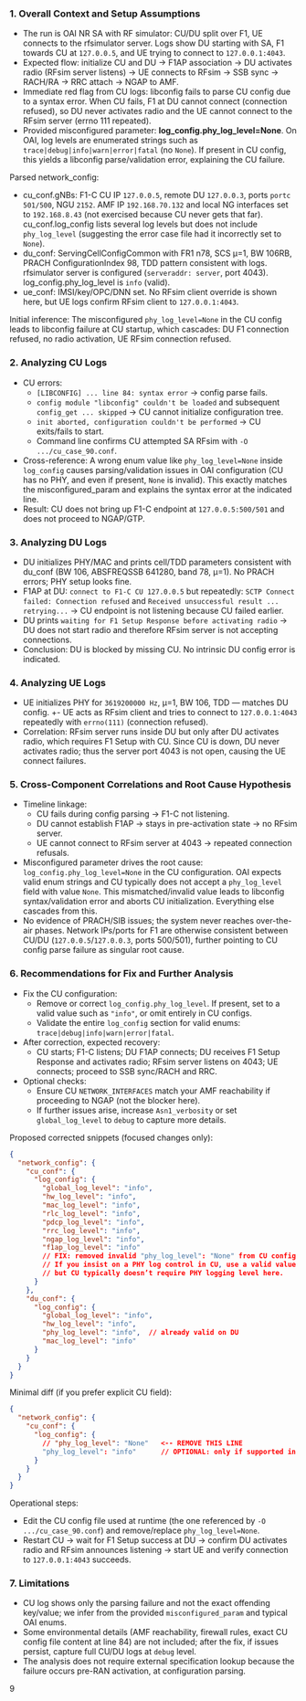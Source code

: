 ### 1. Overall Context and Setup Assumptions

- The run is OAI NR SA with RF simulator: CU/DU split over F1, UE connects to the rfsimulator server. Logs show DU starting with SA, F1 towards CU at `127.0.0.5`, and UE trying to connect to `127.0.0.1:4043`.
- Expected flow: initialize CU and DU → F1AP association → DU activates radio (RFsim server listens) → UE connects to RFsim → SSB sync → RACH/RA → RRC attach → NGAP to AMF.
- Immediate red flag from CU logs: libconfig fails to parse CU config due to a syntax error. When CU fails, F1 at DU cannot connect (connection refused), so DU never activates radio and the UE cannot connect to the RFsim server (errno 111 repeated).
- Provided misconfigured parameter: **log_config.phy_log_level=None**. On OAI, log levels are enumerated strings such as `trace|debug|info|warn|error|fatal` (no `None`). If present in CU config, this yields a libconfig parse/validation error, explaining the CU failure.

Parsed network_config:
- cu_conf.gNBs: F1-C CU IP `127.0.0.5`, remote DU `127.0.0.3`, ports `portc 501/500`, NGU `2152`. AMF IP `192.168.70.132` and local NG interfaces set to `192.168.8.43` (not exercised because CU never gets that far). cu_conf.log_config lists several log levels but does not include `phy_log_level` (suggesting the error case file had it incorrectly set to `None`).
- du_conf: ServingCellConfigCommon with FR1 n78, SCS µ=1, BW 106RB, PRACH ConfigurationIndex 98, TDD pattern consistent with logs. rfsimulator server is configured (`serveraddr: server`, port 4043). log_config.phy_log_level is `info` (valid).
- ue_conf: IMSI/key/OPC/DNN set. No RFsim client override is shown here, but UE logs confirm RFsim client to `127.0.0.1:4043`.

Initial inference: The misconfigured `phy_log_level=None` in the CU config leads to libconfig failure at CU startup, which cascades: DU F1 connection refused, no radio activation, UE RFsim connection refused.

### 2. Analyzing CU Logs

- CU errors:
  - `[LIBCONFIG] ... line 84: syntax error` → config parse fails.
  - `config module "libconfig" couldn't be loaded` and subsequent `config_get ... skipped` → CU cannot initialize configuration tree.
  - `init aborted, configuration couldn't be performed` → CU exits/fails to start.
  - Command line confirms CU attempted SA RFsim with `-O .../cu_case_90.conf`.
- Cross-reference: A wrong enum value like `phy_log_level=None` inside `log_config` causes parsing/validation issues in OAI configuration (CU has no PHY, and even if present, `None` is invalid). This exactly matches the misconfigured_param and explains the syntax error at the indicated line.
- Result: CU does not bring up F1-C endpoint at `127.0.0.5:500/501` and does not proceed to NGAP/GTP.

### 3. Analyzing DU Logs

- DU initializes PHY/MAC and prints cell/TDD parameters consistent with du_conf (BW 106, ABSFREQSSB 641280, band 78, µ=1). No PRACH errors; PHY setup looks fine.
- F1AP at DU: `connect to F1-C CU 127.0.0.5` but repeatedly: `SCTP Connect failed: Connection refused` and `Received unsuccessful result ... retrying...` → CU endpoint is not listening because CU failed earlier.
- DU prints `waiting for F1 Setup Response before activating radio` → DU does not start radio and therefore RFsim server is not accepting connections.
- Conclusion: DU is blocked by missing CU. No intrinsic DU config error is indicated.

### 4. Analyzing UE Logs

- UE initializes PHY for `3619200000 Hz`, µ=1, BW 106, TDD — matches DU config.
+- UE acts as RFsim client and tries to connect to `127.0.0.1:4043` repeatedly with `errno(111)` (connection refused).
- Correlation: RFsim server runs inside DU but only after DU activates radio, which requires F1 Setup with CU. Since CU is down, DU never activates radio; thus the server port 4043 is not open, causing the UE connect failures.

### 5. Cross-Component Correlations and Root Cause Hypothesis

- Timeline linkage:
  - CU fails during config parsing → F1-C not listening.
  - DU cannot establish F1AP → stays in pre-activation state → no RFsim server.
  - UE cannot connect to RFsim server at 4043 → repeated connection refusals.
- Misconfigured parameter drives the root cause: `log_config.phy_log_level=None` in the CU configuration. OAI expects valid enum strings and CU typically does not accept a `phy_log_level` field with value `None`. This mismatched/invalid value leads to libconfig syntax/validation error and aborts CU initialization. Everything else cascades from this.
- No evidence of PRACH/SIB issues; the system never reaches over-the-air phases. Network IPs/ports for F1 are otherwise consistent between CU/DU (`127.0.0.5`/`127.0.0.3`, ports 500/501), further pointing to CU config parse failure as singular root cause.

### 6. Recommendations for Fix and Further Analysis

- Fix the CU configuration:
  - Remove or correct `log_config.phy_log_level`. If present, set to a valid value such as `"info"`, or omit entirely in CU configs.
  - Validate the entire `log_config` section for valid enums: `trace|debug|info|warn|error|fatal`.
- After correction, expected recovery:
  - CU starts; F1-C listens; DU F1AP connects; DU receives F1 Setup Response and activates radio; RFsim server listens on 4043; UE connects; proceed to SSB sync/RACH and RRC.
- Optional checks:
  - Ensure CU `NETWORK_INTERFACES` match your AMF reachability if proceeding to NGAP (not the blocker here).
  - If further issues arise, increase `Asn1_verbosity` or set `global_log_level` to `debug` to capture more details.

Proposed corrected snippets (focused changes only):

```json
{
  "network_config": {
    "cu_conf": {
      "log_config": {
        "global_log_level": "info",
        "hw_log_level": "info",
        "mac_log_level": "info",
        "rlc_log_level": "info",
        "pdcp_log_level": "info",
        "rrc_log_level": "info",
        "ngap_log_level": "info",
        "f1ap_log_level": "info"
        // FIX: removed invalid "phy_log_level": "None" from CU config
        // If you insist on a PHY log control in CU, use a valid value like "info"
        // but CU typically doesn’t require PHY logging level here.
      }
    },
    "du_conf": {
      "log_config": {
        "global_log_level": "info",
        "hw_log_level": "info",
        "phy_log_level": "info",  // already valid on DU
        "mac_log_level": "info"
      }
    }
  }
}
```

Minimal diff (if you prefer explicit CU field):

```json
{
  "network_config": {
    "cu_conf": {
      "log_config": {
        // "phy_log_level": "None"   <-- REMOVE THIS LINE
        "phy_log_level": "info"      // OPTIONAL: only if supported in your CU build
      }
    }
  }
}
```

Operational steps:
- Edit the CU config file used at runtime (the one referenced by `-O .../cu_case_90.conf`) and remove/replace `phy_log_level=None`.
- Restart CU → wait for F1 Setup success at DU → confirm DU activates radio and RFsim announces listening → start UE and verify connection to `127.0.0.1:4043` succeeds.

### 7. Limitations

- CU log shows only the parsing failure and not the exact offending key/value; we infer from the provided `misconfigured_param` and typical OAI enums.
- Some environmental details (AMF reachability, firewall rules, exact CU config file content at line 84) are not included; after the fix, if issues persist, capture full CU/DU logs at `debug` level.
- The analysis does not require external specification lookup because the failure occurs pre-RAN activation, at configuration parsing.

9